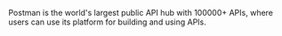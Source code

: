 Postman is the world's largest public API hub with 100000+ APIs, where users can use its platform for building and using APIs.

